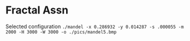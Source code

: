 # Fractal Assn

Selected configuration ```./mandel -x 0.286932 -y 0.014287 -s .000055 -m 2000 -H 3000 -W 3000 -o ./pics/mandel5.bmp```


